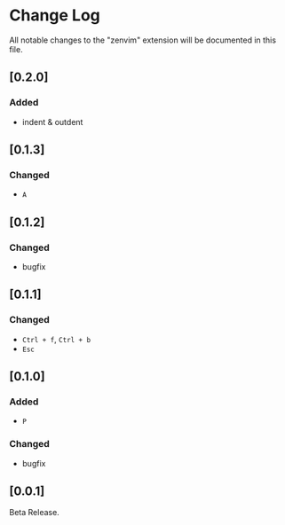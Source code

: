 # Change Log

All notable changes to the "zenvim" extension will be documented in this file.

## [0.2.0]

### Added

- indent & outdent

## [0.1.3]

### Changed

- `A`

## [0.1.2]

### Changed

- bugfix

## [0.1.1]

### Changed

- `Ctrl + f`, `Ctrl + b`
- `Esc`

## [0.1.0]

### Added

- `P`

### Changed

- bugfix

## [0.0.1]

Beta Release.
